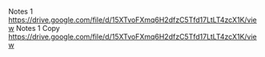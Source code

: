 Notes 1 https://drive.google.com/file/d/15XTvoFXmq6H2dfzC5Tfd17LtLT4zcX1K/view
Notes 1 Copy https://drive.google.com/file/d/15XTvoFXmq6H2dfzC5Tfd17LtLT4zcX1K/view
